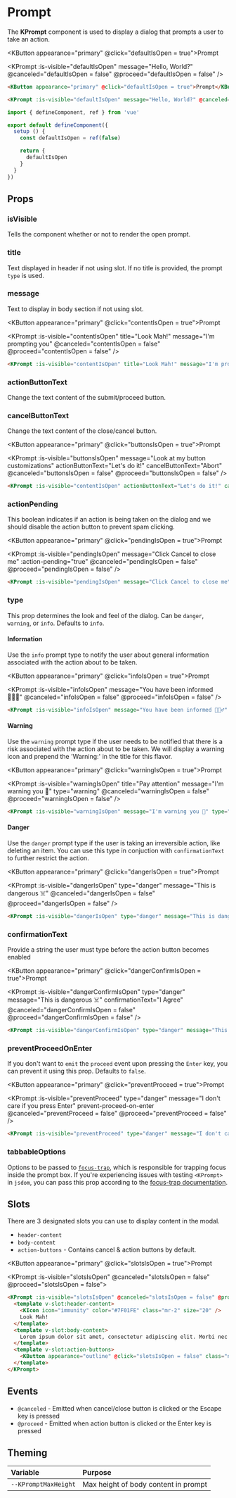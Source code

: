 # Prompt

The **KPrompt** component is used to display a dialog that prompts a user to take an action.

<KButton appearance="primary" @click="defaultIsOpen = true">Prompt</KButton>

<KPrompt
  :is-visible="defaultIsOpen"
  message="Hello, World?"
  @canceled="defaultIsOpen = false"
  @proceed="defaultIsOpen = false"
/>

```html
<KButton appearance="primary" @click="defaultIsOpen = true">Prompt</KButton>

<KPrompt :is-visible="defaultIsOpen" message="Hello, World?" @canceled="defaultIsOpen = false" @proceed="defaultIsOpen = false" />
```

```ts
import { defineComponent, ref } from 'vue'

export default defineComponent({
  setup () {
    const defaultIsOpen = ref(false)

    return {
      defaultIsOpen
    }
  }
})
```

## Props

### isVisible

Tells the component whether or not to render the open prompt.

### title

Text displayed in header if not using slot. If no title is provided, the prompt `type` is used.

### message

Text to display in body section if not using slot.

<KButton appearance="primary" @click="contentIsOpen = true">Prompt</KButton>

<KPrompt
  :is-visible="contentIsOpen"
  title="Look Mah!"
  message="I'm prompting you"
  @canceled="contentIsOpen = false"
  @proceed="contentIsOpen = false"
/>

```html
<KPrompt :is-visible="contentIsOpen" title="Look Mah!" message="I'm prompting you" @canceled="contentIsOpen = false" @proceed="contentIsOpen = false" />
```

### actionButtonText

Change the text content of the submit/proceed button.

### cancelButtonText

Change the text content of the close/cancel button.

<KButton appearance="primary" @click="buttonsIsOpen = true">Prompt</KButton>

<KPrompt
  :is-visible="buttonsIsOpen"
  message="Look at my button customizations"
  actionButtonText="Let's do it!"
  cancelButtonText="Abort"
  @canceled="buttonsIsOpen = false"
  @proceed="buttonsIsOpen = false"
/>

```html
<KPrompt :is-visible="contentIsOpen" actionButtonText="Let's do it!" cancelButtonText="Abort" @canceled="buttonsIsOpen = false" @proceed="buttonsIsOpen = false" />
```

### actionPending

This boolean indicates if an action is being taken on the dialog and we should disable the action button to prevent spam clicking.

<KButton appearance="primary" @click="pendingIsOpen = true">Prompt</KButton>

<KPrompt
  :is-visible="pendingIsOpen"
  message="Click Cancel to close me"
  :action-pending="true"
  @canceled="pendingIsOpen = false"
  @proceed="pendingIsOpen = false"
/>

```html
<KPrompt :is-visible="pendingIsOpen" message="Click Cancel to close me" :action-pending="true" @canceled="pendingIsOpen = false" @proceed="pendingIsOpen = false" />
```

### type

This prop determines the look and feel of the dialog. Can be `danger`, `warning`, or `info`. Defaults to `info`.

#### Information

Use the `info` prompt type to notify the user about general information associated with the action about to be taken.

<KButton appearance="primary" @click="infoIsOpen = true">Prompt</KButton>

<KPrompt
  :is-visible="infoIsOpen"
  message="You have been informed 🕵🏻‍♂️"
  @canceled="infoIsOpen = false"
  @proceed="infoIsOpen = false"
/>

```html
<KPrompt :is-visible="infoIsOpen" message="You have been informed 🕵🏻‍♂️" @canceled="infoIsOpen = false" @proceed="infoIsOpen = false" />
```

#### Warning

Use the `warning` prompt type if the user needs to be notified that there is a risk associated with the action about to be taken. We will display a warning icon and prepend the 'Warning:' in the title for this flavor.

<KButton appearance="primary" @click="warningIsOpen = true">Prompt</KButton>

<KPrompt :is-visible="warningIsOpen" title="Pay attention" message="I'm warning you 🤔" type="warning" @canceled="warningIsOpen = false" @proceed="warningIsOpen = false" />

```html
<KPrompt :is-visible="warningIsOpen" message="I'm warning you 🤔" type="warning" @canceled="warningIsOpen = false" @proceed="warningIsOpen = false" />
```

#### Danger

Use the `danger` prompt type if the user is taking an irreversible action, like deleting an item. You can use this type in conjuction with `confirmationText` to further restrict the action.

<KButton appearance="primary" @click="dangerIsOpen = true">Prompt</KButton>

<KPrompt
  :is-visible="dangerIsOpen"
  type="danger"
  message="This is dangerous ☠️"
  @canceled="dangerIsOpen = false"
  @proceed="dangerIsOpen = false"
/>

```html
<KPrompt :is-visible="dangerIsOpen" type="danger" message="This is dangerous ☠️" @canceled="dangerIsOpen = false" @proceed="dangerIsOpen = false" />
```

### confirmationText

Provide a string the user must type before the action button becomes enabled

<KButton appearance="primary" @click="dangerConfirmIsOpen = true">Prompt</KButton>

<KPrompt
  :is-visible="dangerConfirmIsOpen"
  type="danger"
  message="This is dangerous ☠️"
  confirmationText="I Agree"
  @canceled="dangerConfirmIsOpen = false"
  @proceed="dangerConfirmIsOpen = false"
/>

```html
<KPrompt :is-visible="dangerConfirmIsOpen" type="danger" message="This is dangerous ☠️" confirmationText="I Agree" @canceled="dangerConfirmIsOpen = false" @proceed="dangerConfirmIsOpen = false" />
```

### preventProceedOnEnter

If you don't want to `emit` the `proceed` event upon pressing the `Enter` key, you can prevent it using this prop. Defaults to `false`.

<KButton appearance="primary" @click="preventProceed = true">Prompt</KButton>

<KPrompt
  :is-visible="preventProceed"
  type="danger"
  message="I don't care if you press Enter"
  prevent-proceed-on-enter
  @canceled="preventProceed = false"
  @proceed="preventProceed = false"
/>

```html
<KPrompt :is-visible="preventProceed" type="danger" message="I don't care if you press Enter" prevent-proceed-on-enter @canceled="preventProceed = false" @proceed="preventProceed = false" />
```

### tabbableOptions
Options to be passed to [`focus-trap`](https://github.com/focus-trap/focus-trap), which is responsible for trapping focus inside the prompt box. If you're experiencing issues with testing `<KPrompt>` in `jsdom`, you can pass this prop according to the [focus-trap documentation](https://github.com/focus-trap/focus-trap#testing-in-jsdom).


## Slots

There are 3 designated slots you can use to display content in the modal.

- `header-content`
- `body-content`
- `action-buttons` - Contains cancel & action buttons by default.

<KButton appearance="primary" @click="slotsIsOpen = true">Prompt</KButton>

<KPrompt :is-visible="slotsIsOpen" @canceled="slotsIsOpen = false" @proceed="slotsIsOpen = false">
  <template v-slot:header-content>
    <KIcon icon="immunity" color="#7F01FE" class="mr-2" size="20" />
    Look Mah!
  </template>
  <template v-slot:body-content>
    Lorem ipsum dolor sit amet, consectetur adipiscing elit. Morbi nec justo libero. Nullam accumsan quis ipsum vitae tempus. Integer non pharetra orci. Suspendisse potenti.
  </template>
  <template v-slot:action-buttons>
    <KButton appearance="outline" @click="slotsIsOpen = false" class="non-visual-button">Close</KButton>
  </template>
</KPrompt>

```html
<KPrompt :is-visible="slotsIsOpen" @canceled="slotsIsOpen = false" @proceed="slotsIsOpen = false">
  <template v-slot:header-content>
    <KIcon icon="immunity" color="#7F01FE" class="mr-2" size="20" />
    Look Mah!
  </template>
  <template v-slot:body-content>
    Lorem ipsum dolor sit amet, consectetur adipiscing elit. Morbi nec justo libero. Nullam accumsan quis ipsum vitae tempus. Integer non pharetra orci. Suspendisse potenti.
  </template>
  <template v-slot:action-buttons>
    <KButton appearance="outline" @click="slotsIsOpen = false" class="non-visual-button">Close</KButton>
  </template>
</KPrompt>
```

## Events

- `@canceled` - Emitted when cancel/close button is clicked or the Escape key is pressed
- `@proceed` - Emitted when action button is clicked or the Enter key is pressed

## Theming

| Variable | Purpose
|:-------- |:-------
| `--KPromptMaxHeight` | Max height of body content in prompt

<script lang="ts">
import { defineComponent } from 'vue'

export default defineComponent({
  data () {
    return {
      buttonsIsOpen: false,
      contentIsOpen: false,
      dangerIsOpen: false,
      dangerConfirmIsOpen: false,
      defaultIsOpen: false,
      infoIsOpen: false,
      pendingIsOpen: false,
      slotsIsOpen: false,
      warningIsOpen: false,
      preventProceed: false
    }
  }
})
</script>
